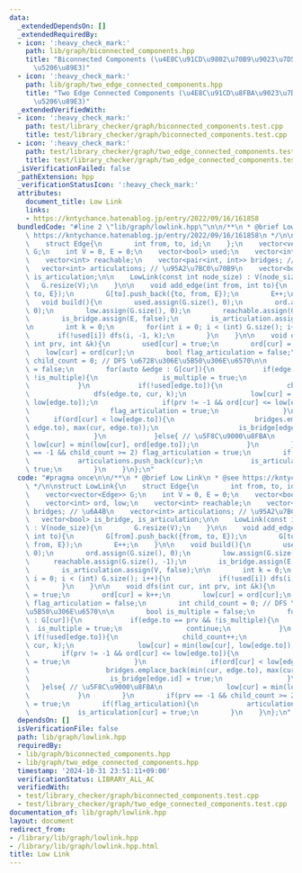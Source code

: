 ```yaml
---
data:
  _extendedDependsOn: []
  _extendedRequiredBy:
  - icon: ':heavy_check_mark:'
    path: lib/graph/biconnected_components.hpp
    title: "Biconnected Components (\u4E8C\u91CD\u9802\u70B9\u9023\u7D50\u6210\u5206\
      \u5206\u89E3)"
  - icon: ':heavy_check_mark:'
    path: lib/graph/two_edge_connected_components.hpp
    title: "Two Edge Connected Components (\u4E8C\u91CD\u8FBA\u9023\u7D50\u6210\u5206\
      \u5206\u89E3)"
  _extendedVerifiedWith:
  - icon: ':heavy_check_mark:'
    path: test/library_checker/graph/biconnected_components.test.cpp
    title: test/library_checker/graph/biconnected_components.test.cpp
  - icon: ':heavy_check_mark:'
    path: test/library_checker/graph/two_edge_connected_components.test.cpp
    title: test/library_checker/graph/two_edge_connected_components.test.cpp
  _isVerificationFailed: false
  _pathExtension: hpp
  _verificationStatusIcon: ':heavy_check_mark:'
  attributes:
    document_title: Low Link
    links:
    - https://kntychance.hatenablog.jp/entry/2022/09/16/161858
  bundledCode: "#line 2 \"lib/graph/lowlink.hpp\"\n\n/**\n * @brief Low Link\n * @see\
    \ https://kntychance.hatenablog.jp/entry/2022/09/16/161858\n */\n\nstruct LowLink{\n\
    \    struct Edge{\n        int from, to, id;\n    };\n    vector<vector<Edge>>\
    \ G;\n    int V = 0, E = 0;\n    vector<bool> used;\n    vector<int> ord, low;\n\
    \    vector<int> reachable;\n    vector<pair<int, int>> bridges; // \u6A4B\n \
    \   vector<int> articulations; // \u95A2\u7BC0\u70B9\n    vector<bool> is_bridge,\
    \ is_articulation;\n\n    LowLink(const int node_size) : V(node_size){\n     \
    \   G.resize(V);\n    }\n\n    void add_edge(int from, int to){\n        G[from].push_back({from,\
    \ to, E});\n        G[to].push_back({to, from, E});\n        E++;\n    }\n\n \
    \   void build(){\n        used.assign(G.size(), 0);\n        ord.assign(G.size(),\
    \ 0);\n        low.assign(G.size(), 0);\n        reachable.assign(G.size(), -1);\n\
    \        is_bridge.assign(E, false);\n        is_articulation.assign(V, false);\n\
    \n        int k = 0;\n        for(int i = 0; i < (int) G.size(); i++){\n     \
    \       if(!used[i]) dfs(i, -1, k);\n        }\n    }\n\n    void dfs(int cur,\
    \ int prv, int &k){\n        used[cur] = true;\n        ord[cur] = k++;\n    \
    \    low[cur] = ord[cur];\n        bool flag_articulation = false;\n        int\
    \ child_count = 0; // DFS \u6728\u306E\u5B50\u306E\u6570\n\n        bool is_multiple\
    \ = false;\n        for(auto &edge : G[cur]){\n            if(edge.to == prv &&\
    \ !is_multiple){\n                is_multiple = true;\n                continue;\n\
    \            }\n            if(!used[edge.to]){\n                child_count++;\n\
    \                dfs(edge.to, cur, k);\n                low[cur] = min(low[cur],\
    \ low[edge.to]);\n                if(prv != -1 && ord[cur] <= low[edge.to]){\n\
    \                    flag_articulation = true;\n                }\n          \
    \      if(ord[cur] < low[edge.to]){\n                    bridges.emplace_back(min(cur,\
    \ edge.to), max(cur, edge.to));\n                    is_bridge[edge.id] = true;\n\
    \                }\n            }else{ // \u5F8C\u9000\u8FBA\n               \
    \ low[cur] = min(low[cur], ord[edge.to]);\n            }\n        }\n        if(prv\
    \ == -1 && child_count >= 2) flag_articulation = true;\n        if(flag_articulation){\n\
    \            articulations.push_back(cur);\n            is_articulation[cur] =\
    \ true;\n        }\n    }\n};\n"
  code: "#pragma once\n\n/**\n * @brief Low Link\n * @see https://kntychance.hatenablog.jp/entry/2022/09/16/161858\n\
    \ */\n\nstruct LowLink{\n    struct Edge{\n        int from, to, id;\n    };\n\
    \    vector<vector<Edge>> G;\n    int V = 0, E = 0;\n    vector<bool> used;\n\
    \    vector<int> ord, low;\n    vector<int> reachable;\n    vector<pair<int, int>>\
    \ bridges; // \u6A4B\n    vector<int> articulations; // \u95A2\u7BC0\u70B9\n \
    \   vector<bool> is_bridge, is_articulation;\n\n    LowLink(const int node_size)\
    \ : V(node_size){\n        G.resize(V);\n    }\n\n    void add_edge(int from,\
    \ int to){\n        G[from].push_back({from, to, E});\n        G[to].push_back({to,\
    \ from, E});\n        E++;\n    }\n\n    void build(){\n        used.assign(G.size(),\
    \ 0);\n        ord.assign(G.size(), 0);\n        low.assign(G.size(), 0);\n  \
    \      reachable.assign(G.size(), -1);\n        is_bridge.assign(E, false);\n\
    \        is_articulation.assign(V, false);\n\n        int k = 0;\n        for(int\
    \ i = 0; i < (int) G.size(); i++){\n            if(!used[i]) dfs(i, -1, k);\n\
    \        }\n    }\n\n    void dfs(int cur, int prv, int &k){\n        used[cur]\
    \ = true;\n        ord[cur] = k++;\n        low[cur] = ord[cur];\n        bool\
    \ flag_articulation = false;\n        int child_count = 0; // DFS \u6728\u306E\
    \u5B50\u306E\u6570\n\n        bool is_multiple = false;\n        for(auto &edge\
    \ : G[cur]){\n            if(edge.to == prv && !is_multiple){\n              \
    \  is_multiple = true;\n                continue;\n            }\n           \
    \ if(!used[edge.to]){\n                child_count++;\n                dfs(edge.to,\
    \ cur, k);\n                low[cur] = min(low[cur], low[edge.to]);\n        \
    \        if(prv != -1 && ord[cur] <= low[edge.to]){\n                    flag_articulation\
    \ = true;\n                }\n                if(ord[cur] < low[edge.to]){\n \
    \                   bridges.emplace_back(min(cur, edge.to), max(cur, edge.to));\n\
    \                    is_bridge[edge.id] = true;\n                }\n         \
    \   }else{ // \u5F8C\u9000\u8FBA\n                low[cur] = min(low[cur], ord[edge.to]);\n\
    \            }\n        }\n        if(prv == -1 && child_count >= 2) flag_articulation\
    \ = true;\n        if(flag_articulation){\n            articulations.push_back(cur);\n\
    \            is_articulation[cur] = true;\n        }\n    }\n};\n"
  dependsOn: []
  isVerificationFile: false
  path: lib/graph/lowlink.hpp
  requiredBy:
  - lib/graph/biconnected_components.hpp
  - lib/graph/two_edge_connected_components.hpp
  timestamp: '2024-10-31 23:51:11+09:00'
  verificationStatus: LIBRARY_ALL_AC
  verifiedWith:
  - test/library_checker/graph/biconnected_components.test.cpp
  - test/library_checker/graph/two_edge_connected_components.test.cpp
documentation_of: lib/graph/lowlink.hpp
layout: document
redirect_from:
- /library/lib/graph/lowlink.hpp
- /library/lib/graph/lowlink.hpp.html
title: Low Link
---
```

